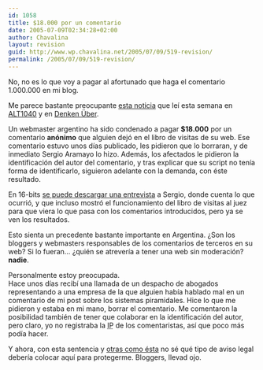 ```yaml
---
id: 1058
title: $18.000 por un comentario
date: 2005-07-09T02:34:28+02:00
author: Chavalina
layout: revision
guid: http://www.wp.chavalina.net/2005/07/09/519-revision/
permalink: /2005/07/09/519-revision/
---
```

No, no es lo que voy a pagar al afortunado que haga el comentario 1.000.000 en mi blog.

Me parece bastante preocupante <a href="http://www.jujuy.com/?p=24" target="_blank">esta noticia</a> que leí esta semana en <a href="http://www.alt1040.com/archivo/2005/07/08/a-pagar-us18000-por-un-mensaje-en-el-libro-de-visitas/" target="_blank">ALT1040</a> y en <a href="http://www.uberbin.net/archivos/opinion/responsabilidad-legal-de-jujuycom.php" target="_blank">Denken &Uuml;ber</a>.

Un webmaster argentino ha sido condenado a pagar **$18.000** por un comentario **anónimo** que alguien dejó en el libro de visitas de su web. Ese comentario estuvo unos días publicado, les pidieron que lo borraran, y de inmediato Sergio Aramayo lo hizo. Además, los afectados le pidieron la identificación del autor del comentario, y tras explicar que su script no tenía forma de identificarlo, siguieron adelante con la demanda, con éste resultado.

En 16-bits <a href="http://www.16-bits.com.ar/archivos/entrevista-con-sergio-aramayo-de-jujuycom/" target="_blank">se puede descargar una entrevista</a> a Sergio, donde cuenta lo que ocurrió, y que incluso mostró el funcionamiento del libro de visitas al juez para que viera lo que pasa con los comentarios introducidos, pero ya se ven los resultados.

Esto sienta un precedente bastante importante en Argentina. ¿Son los bloggers y webmasters responsables de los comentarios de terceros en su web? Si lo fueran… ¿quién se atrevería a tener una web sin moderación? **nadie**.

Personalmente estoy preocupada.  
Hace unos días recibí una llamada de un despacho de abogados representando a una empresa de la que alguien había hablado mal en un comentario de mi post sobre los sistemas piramidales. Hice lo que me pidieron y estaba en mi mano, borrar el comentario. Me comentaron la posibilidad también de tener que colaborar en la identificación del autor, pero claro, yo no registraba la <acronym title="Internet Protocol">IP</acronym> de los comentaristas, así que poco más podía hacer.

Y ahora, con esta sentencia y <a href="http://blackshell.usebox.net/archivo/589.php" target="_blank">otras como ésta</a> no sé qué tipo de aviso legal debería colocar aquí para protegerme. Bloggers, llevad ojo.